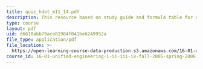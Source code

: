 ```yaml
---
title: quiz_hdot_m11_14.pdf
description: This resource based on study guide and formula table for quiz.
type: course
layout: pdf
uid: d6610abb79ace81984f041be6249952a
file_type: application/pdf
file_location: >-
  https://open-learning-course-data-production.s3.amazonaws.com/16-01-unified-engineering-i-ii-iii-iv-fall-2005-spring-2006/d6610abb79ace81984f041be6249952a_quiz_hdot_m11_14.pdf
course_id: 16-01-unified-engineering-i-ii-iii-iv-fall-2005-spring-2006
---
```


